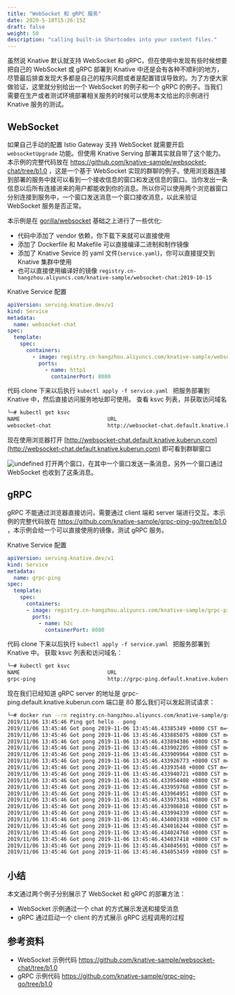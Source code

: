 ```yaml
---
title: "WebSocket 和 gRPC 服务"
date: 2020-5-10T15:26:15Z
draft: false
weight: 50
description: "calling built-in Shortcodes into your content files."
---
```


虽然说 Knative 默认就支持 WebSocket 和 gRPC，但在使用中发现有些时候想要把自己的 WebSocket 或  gRPC 部署到 Knative 中还是会有各种不顺利的地方，尽管最后排查发现大多都是自己的程序问题或者是配置错误导致的。为了方便大家做验证，这里就分别给出一个 WebSocket 的例子和一个 gRPC 的例子。当我们需要在生产或者测试环境部署相关服务的时候可以使用本文给出的示例进行 Knative 服务的测试。

## WebSocket 
如果自己手动的配置 Istio Gateway 支持 WebSocket 就需要开启 `websocketUpgrade` 功能。但使用 Knative Serving 部署其实就自带了这个能力。本示例的完整代码放在 https://github.com/knative-sample/websocket-chat/tree/b1.0 ，这是一个基于 WebSocket 实现的群聊的例子。使用浏览器连接到部署的服务中就可以看到一个接收信息的窗口和发送信息的窗口。当你发出一条信息以后所有连接进来的用户都能收到你的消息。所以你可以使用两个浏览器窗口分别连接到服务中，一个窗口发送消息一个窗口接收消息，以此来验证 WebSocket 服务是否正常。

本示例是在 [gorilla/websocket](https://github.com/gorilla/websocket/tree/master/examples/chat)  基础之上进行了一些优化:
- 代码中添加了 vendor 依赖，你下载下来就可以直接使用
- 添加了 Dockerfile 和 Makefile 可以直接编译二进制和制作镜像
- 添加了 Knative Sevice 的 yaml 文件(`service.yaml`)，你可以直接提交到 Knative 集群中使用
- 也可以直接使用编译好的镜像 `registry.cn-hangzhou.aliyuncs.com/knative-sample/websocket-chat:2019-10-15`

Knative Service 配置
```yaml
apiVersion: serving.knative.dev/v1
kind: Service
metadata:
  name: websocket-chat
spec:
  template:
    spec:
      containers:
        - image: registry.cn-hangzhou.aliyuncs.com/knative-sample/websocket-chat:2019-10-15
          ports:
            - name: http1
              containerPort: 8080
```

代码 clone 下来以后执行 `kubectl apply -f service.yaml ` 把服务部署到 Knative 中，然后直接访问服务地址即可使用。
查看 ksvc 列表，并获取访问域名

```bash
└─# kubectl get ksvc
NAME                            URL                                                                LATESTCREATED                         LATESTREADY                           READY   REASON
websocket-chat                  http://websocket-chat.default.knative.kuberun.com                  websocket-chat-tp4ph                  websocket-chat-tp4ph                  True

```
现在使用浏览器打开 [http://websocket-chat.default.knative.kuberun.com](http://websocket-chat.default.knative.kuberun.com) 即可看到群聊窗口

![undefined](https://intranetproxy.alipay.com/skylark/lark/0/2019/png/11431/1573019049885-8a06db87-768d-4502-a81a-9a2048979a72.png) 
打开两个窗口，在其中一个窗口发送一条消息，另外一个窗口通过 WebSocket 也收到了这条消息。

## gRPC 
gRPC 不能通过浏览器直接访问，需要通过 client 端和 server 端进行交互。本示例的完整代码放在 https://github.com/knative-sample/grpc-ping-go/tree/b1.0 ，本示例会给一个可以直接使用的镜像，测试 gRPC 服务。

Knative Service 配置
```yaml
apiVersion: serving.knative.dev/v1
kind: Service
metadata:
  name: grpc-ping
spec:
  template:
    spec:
      containers:
      - image: registry.cn-hangzhou.aliyuncs.com/knative-sample/grpc-ping-go:2019-10-15
        ports:
          - name: h2c
            containerPort: 8080

```
代码 clone 下来以后执行 `kubectl apply -f service.yaml ` 把服务部署到 Knative 中。
获取 ksvc 列表和访问域名：
```bash
└─# kubectl get ksvc
NAME                            URL                                                                LATESTCREATED                         LATESTREADY                           READY     REASON
grpc-ping                       http://grpc-ping.default.knative.kuberun.com                       grpc-ping-plzrv                       grpc-ping-plzrv                       True
```

现在我们已经知道 gRPC  server 的地址是 grpc-ping.default.knative.kuberun.com  端口是 80 那么我们可以发起测试请求：

```bash
└─# docker run --rm registry.cn-hangzhou.aliyuncs.com/knative-sample/grpc-ping-go:2019-10-15 /client -server_addr="grpc-ping.default.knative.kuberun.com:80" -insecure
2019/11/06 13:45:46 Ping got hello - pong
2019/11/06 13:45:46 Got pong 2019-11-06 13:45:46.43385349 +0800 CST m=+52.762218971
2019/11/06 13:45:46 Got pong 2019-11-06 13:45:46.433885075 +0800 CST m=+52.762250507
2019/11/06 13:45:46 Got pong 2019-11-06 13:45:46.433894386 +0800 CST m=+52.762259840
2019/11/06 13:45:46 Got pong 2019-11-06 13:45:46.433902205 +0800 CST m=+52.762267652
2019/11/06 13:45:46 Got pong 2019-11-06 13:45:46.433909964 +0800 CST m=+52.762275418
2019/11/06 13:45:46 Got pong 2019-11-06 13:45:46.433926773 +0800 CST m=+52.762292207
2019/11/06 13:45:46 Got pong 2019-11-06 13:45:46.43393548 +0800 CST m=+52.762300916
2019/11/06 13:45:46 Got pong 2019-11-06 13:45:46.433940721 +0800 CST m=+52.762306150
2019/11/06 13:45:46 Got pong 2019-11-06 13:45:46.433954408 +0800 CST m=+52.762319841
2019/11/06 13:45:46 Got pong 2019-11-06 13:45:46.433959768 +0800 CST m=+52.762325212
2019/11/06 13:45:46 Got pong 2019-11-06 13:45:46.433964951 +0800 CST m=+52.762330381
2019/11/06 13:45:46 Got pong 2019-11-06 13:45:46.433973361 +0800 CST m=+52.762338796
2019/11/06 13:45:46 Got pong 2019-11-06 13:45:46.433986818 +0800 CST m=+52.762352250
2019/11/06 13:45:46 Got pong 2019-11-06 13:45:46.433994339 +0800 CST m=+52.762359790
2019/11/06 13:45:46 Got pong 2019-11-06 13:45:46.434001938 +0800 CST m=+52.762367370
2019/11/06 13:45:46 Got pong 2019-11-06 13:45:46.434016244 +0800 CST m=+52.762381708
2019/11/06 13:45:46 Got pong 2019-11-06 13:45:46.434024768 +0800 CST m=+52.762390227
2019/11/06 13:45:46 Got pong 2019-11-06 13:45:46.434037418 +0800 CST m=+52.762402862
2019/11/06 13:45:46 Got pong 2019-11-06 13:45:46.434045691 +0800 CST m=+52.762411130
2019/11/06 13:45:46 Got pong 2019-11-06 13:45:46.434053459 +0800 CST m=+52.762418894
```

## 小结
本文通过两个例子分别展示了 WebSocket 和 gRPC 的部署方法：
- WebSocket 示例通过一个 chat 的方式展示发送和接受消息
- gRPC 通过启动一个 client 的方式展示 gRPC 远程调用的过程

## 参考资料
- WebSocket 示例代码 https://github.com/knative-sample/websocket-chat/tree/b1.0 
- gRPC 示例代码 https://github.com/knative-sample/grpc-ping-go/tree/b1.0


